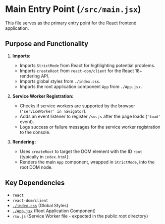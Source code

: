 # Main Entry Point (`/src/main.jsx`)

This file serves as the primary entry point for the React frontend application.

## Purpose and Functionality

1.  **Imports:**

    - Imports `StrictMode` from React for highlighting potential problems.
    - Imports `createRoot` from `react-dom/client` for the React 18+ rendering API.
    - Imports global styles from `./index.css`.
    - Imports the root application component `App` from `./App.jsx`.

2.  **Service Worker Registration:**

    - Checks if service workers are supported by the browser (`'serviceWorker' in navigator`).
    - Adds an event listener to register `/sw.js` after the page loads (`'load'` event).
    - Logs success or failure messages for the service worker registration to the console.

3.  **Rendering:**
    - Uses `createRoot` to target the DOM element with the ID `root` (typically in `index.html`).
    - Renders the main `App` component, wrapped in `StrictMode`, into the root DOM node.

## Key Dependencies

- `react`
- `react-dom/client`
- [`./index.css`](./index-css.md) (Global Styles)
- [`./App.jsx`](./App.md) (Root Application Component)
- `/sw.js` (Service Worker file - expected in the public root directory)
